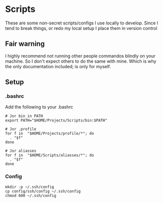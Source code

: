 # Scripts
These are some non-secret scripts/configs I use locally to develop. Since I tend to break things, or redo my local setup I place them in version control

## Fair warning
I highly recommend not running other people commandos blindly on your machine. So I don't expect others to do the same with mine. Which is why the only documentation included; is only for myself.

## Setup

### .bashrc
Add the following to your .bashrc
```shell
# Jor bin in PATH
export PATH="$HOME/Projects/Scripts/bin:$PATH"

# Jor .profile
for f in  "$HOME/Projects/profile/*"; do
  . "$f" 
done

# Jor aliasses
for f in  "$HOME/Scripts/aliasses/*"; do
  . "$f" 
done
```

### Config
```shell
mkdir -p ~/.ssh/config
cp config/ssh/config ~/.ssh/config
chmod 600 ~/.ssh/config 
```